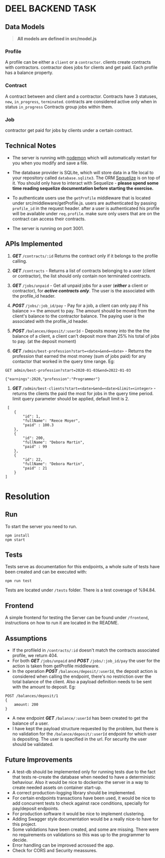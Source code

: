# DEEL BACKEND TASK

## Data Models

> **All models are defined in src/model.js**

### Profile

A profile can be either a `client` or a `contractor`.
clients create contracts with contractors. contractor does jobs for clients and get paid.
Each profile has a balance property.

### Contract

A contract between and client and a contractor.
Contracts have 3 statuses, `new`, `in_progress`, `terminated`. contracts are considered active only when in status `in_progress`
Contracts group jobs within them.

### Job

contractor get paid for jobs by clients under a certain contract.

## Technical Notes

- The server is running with [nodemon](https://nodemon.io/) which will automatically restart for you when you modify and save a file.

- The database provider is SQLite, which will store data in a file local to your repository called `database.sqlite3`. The ORM [Sequelize](http://docs.sequelizejs.com/) is on top of it. You should only have to interact with Sequelize - **please spend some time reading sequelize documentation before starting the exercise.**

- To authenticate users use the `getProfile` middleware that is located under src/middleware/getProfile.js. users are authenticated by passing `profile_id` in the request header. after a user is authenticated his profile will be available under `req.profile`. make sure only users that are on the contract can access their contracts.
- The server is running on port 3001.

## APIs Implemented

1. **_GET_** `/contracts/:id` Returns the contract only if it belongs to the profile calling.

1. **_GET_** `/contracts` - Returns a list of contracts belonging to a user (client or contractor), the list should only contain non terminated contracts.

1. **_GET_** `/jobs/unpaid` - Get all unpaid jobs for a user (**_either_** a client or contractor), for **_active contracts only_**. The user is the associated with the profile_id header.

1. **_POST_** `/jobs/:job_id/pay` - Pay for a job, a client can only pay if his balance >= the amount to pay. The amount should be moved from the client's balance to the contractor balance. The paying user is the associated with the profile_id header.

1. **_POST_** `/balances/deposit/:userId` - Deposits money into the the the balance of a client, a client can't deposit more than 25% his total of jobs to pay. (at the deposit moment)

1. **_GET_** `/admin/best-profession?start=<date>&end=<date>` - Returns the profession that earned the most money (sum of jobs paid) for any contactor that worked in the query time range. Eg:

```
GET admin/best-profession?start=2020-01-03&end=2022-01-03

{"earnings":2020,"profession":"Programmer"}
```

1. **_GET_** `/admin/best-clients?start=<date>&end=<date>&limit=<integer>` - returns the clients the paid the most for jobs in the query time period. limit query parameter should be applied, default limit is 2.

```
 [
    {
        "id": 1,
        "fullName": "Reece Moyer",
        "paid" : 100.3
    },
    {
        "id": 200,
        "fullName": "Debora Martin",
        "paid" : 99
    },
    {
        "id": 22,
        "fullName": "Debora Martin",
        "paid" : 21
    }
]
```

# Resolution

## Run

To start the server you need to run.

```
npm install 
npm start
```

## Tests

Tests serve as documentation for this endpoints, a whole suite of tests have been created and can be executed with:

```
npm run test
```

Tests are located under `/tests` folder. There is a test coverage of %94.84.

## Frontend

A simple frontend for testing the Server can be found under `/frontend`, instructions on how to run it are located in the README.


## Assumptions

- If the profileId in `/contracts/:id` doesn't match the contracts associated profile, we return 404.
- For both **_GET_** `/jobs/unpaid` and **_POST_** `/jobs/:job_id/pay` the user for the action is taken from getProfile middleware.
- In the operation **_POST_** `/balances/deposit/:userId`, the deposit action is considered when calling the endpoint, there's no restriction over the total balance of the client. Also a payload definition needs to be sent with the amount to deposit. Eg:

```
POST /balances/deposit/1
{
    amount: 200
}
```

- A new endpoint **_GET_** `/balance/:userId` has been created to get the balance of a user.
- I have kept the payload structure requested by the problem, but there is no validation for the `/balance/deposit/:userId` endpoint for which user is depositing. The user is specified in the url. For security the user should be validated.

## Future Improvements

- A test-db should be implemented only for running tests due to the fact that tests re-create the database when needed to have a deterministic behaviour. Also it would be nice to dockerize the server in a way to create needed assets on container start-up.
- A correct production-logging library should be implemented.
- For certain endpoints transactions have been used, it would be nice to add concurrent tests to check against race conditions, specially for pay/deposit endpoints.
- For production software it would be nice to implement clustering.
- Adding Swagger style documentation would be a really nice-to have for this project.
- Some validations have been created, and some are missing. There were no requirements on validations so this was up to the programmer to decide.
- Error handling can be improved acrossed the app.
- Check for CORS and Security meassures.
